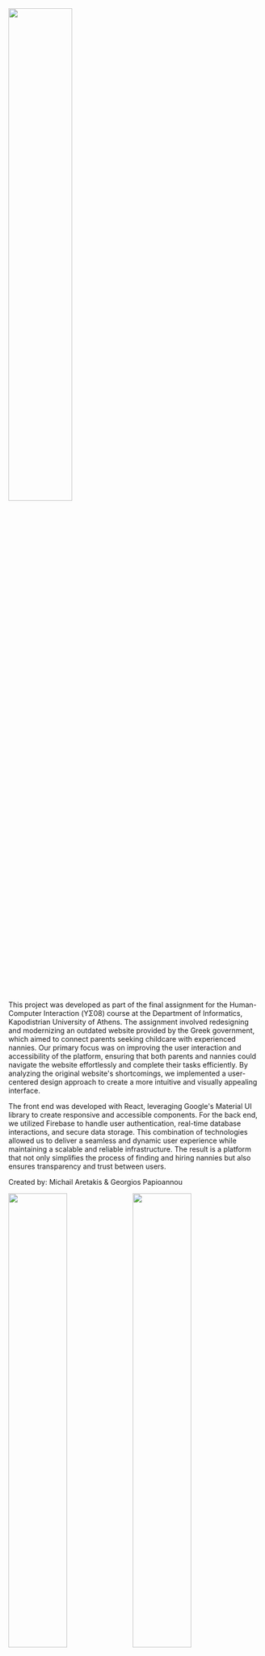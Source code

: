 <img src="https://github.com/user-attachments/assets/81711e4f-2966-479a-91b8-2a18dbb911c0" width="50%">

This project was developed as part of the final assignment for the Human-Computer Interaction (ΥΣ08) course at the Department of Informatics, Kapodistrian University of Athens. The assignment involved redesigning and modernizing an outdated website provided by the Greek government, which aimed to connect parents seeking childcare with experienced nannies. Our primary focus was on improving the user interaction and accessibility of the platform, ensuring that both parents and nannies could navigate the website effortlessly and complete their tasks efficiently. By analyzing the original website's shortcomings, we implemented a user-centered design approach to create a more intuitive and visually appealing interface.

The front end was developed with React, leveraging Google's Material UI library to create responsive and accessible components. For the back end, we utilized Firebase to handle user authentication, real-time database interactions, and secure data storage. This combination of technologies allowed us to deliver a seamless and dynamic user experience while maintaining a scalable and reliable infrastructure. The result is a platform that not only simplifies the process of finding and hiring nannies but also ensures transparency and trust between users.

Created by: Michail Aretakis & Georgios Papioannou

<img src="https://github.com/user-attachments/assets/0c911a86-2e33-4a16-a8ef-04d217ce37c2" width="48%">
<img src="https://github.com/user-attachments/assets/de2d39c1-b0ee-4aa4-b043-b85117f4b801" width="48%">

<img src="https://github.com/user-attachments/assets/d0114c0b-925c-4ca0-88e6-09aa5869de37" width="48%">
<img src="https://github.com/user-attachments/assets/fb901c1d-89eb-4bdc-96e2-375172967ae4" width="48%">
